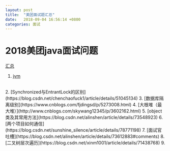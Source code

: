 ```yaml
---
layout: post
title:  "美团面试题汇总"
date:   2018-09-04 16:56:14 +0800
categories: 面试
---
```


# 2018美团java面试问题
[汇总](https://www.douban.com/note/660021462/)
<br>
1. [jvm](https://blog.csdn.net/u014656992/article/details/48916373)
<br>
2. [Synchronized与EntrantLock的区别](https://blog.csdn.net/chenchaofuck1/article/details/51045134)
3. [数据库隔离级别](https://www.cnblogs.com/fjdingsd/p/5273008.html)
4. [大根堆（最大堆）](http://www.cnblogs.com/skywang12345/p/3602162.html)
5. [object类及其常用方法](https://blog.csdn.net/alinshen/article/details/73548923)
6. [两个项目如何通信](https://blog.csdn.net/sunshine_silence/article/details/78771198)
7. [面试官吐槽](https://blog.csdn.net/alinshen/article/details/73612883#comments)
8. [二叉树层次遍历](https://blog.csdn.net/xinm1001/article/details/71438768)
9. 






